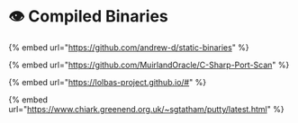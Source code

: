 # 👁 Compiled Binaries

{% embed url="https://github.com/andrew-d/static-binaries" %}

{% embed url="https://github.com/MuirlandOracle/C-Sharp-Port-Scan" %}

{% embed url="https://lolbas-project.github.io/#" %}

{% embed url="https://www.chiark.greenend.org.uk/~sgtatham/putty/latest.html" %}
